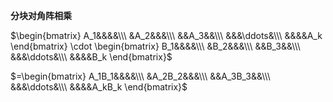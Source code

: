 **分块对角阵相乘**

$\begin{bmatrix}
A_1&&&&\\\ 
&A_2&&&\\\ 
&&A_3&&\\\ 
&&&\ddots&\\\ 
&&&&A_k
\end{bmatrix}
\cdot \begin{bmatrix}
B_1&&&&\\\ 
&B_2&&&\\\ 
&&B_3&&\\\ 
&&&\ddots&\\\ 
&&&&B_k
\end{bmatrix}$

$=\begin{bmatrix}
A_1B_1&&&&\\\ 
&A_2B_2&&&\\\ 
&&A_3B_3&&\\\ 
&&&\ddots&\\\ 
&&&&A_kB_k
\end{bmatrix}$